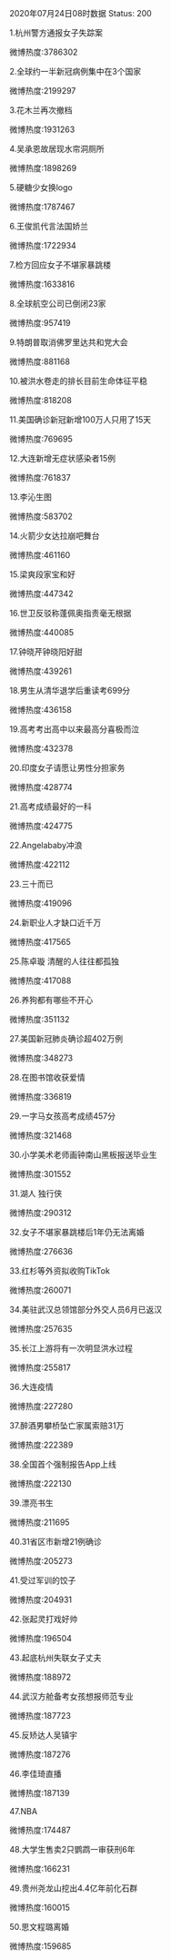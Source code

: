 2020年07月24日08时数据
Status: 200

1.杭州警方通报女子失踪案

微博热度:3786302

2.全球约一半新冠病例集中在3个国家

微博热度:2199297

3.花木兰再次撤档

微博热度:1931263

4.吴承恩故居现水帘洞厕所

微博热度:1898269

5.硬糖少女换logo

微博热度:1787467

6.王俊凯代言法国娇兰

微博热度:1722934

7.检方回应女子不堪家暴跳楼

微博热度:1633816

8.全球航空公司已倒闭23家

微博热度:957419

9.特朗普取消佛罗里达共和党大会

微博热度:881168

10.被洪水卷走的排长目前生命体征平稳

微博热度:818208

11.美国确诊新冠新增100万人只用了15天

微博热度:769695

12.大连新增无症状感染者15例

微博热度:761837

13.李沁生图

微博热度:583702

14.火箭少女达拉崩吧舞台

微博热度:461160

15.梁爽段家宝和好

微博热度:447342

16.世卫反驳称蓬佩奥指责毫无根据

微博热度:440085

17.钟晓芹钟晓阳好甜

微博热度:439261

18.男生从清华退学后重读考699分

微博热度:436158

19.高考考出高中以来最高分喜极而泣

微博热度:432378

20.印度女子请愿让男性分担家务

微博热度:428774

21.高考成绩最好的一科

微博热度:424775

22.Angelababy冲浪

微博热度:422112

23.三十而已

微博热度:419096

24.新职业人才缺口近千万

微博热度:417565

25.陈卓璇 清醒的人往往都孤独

微博热度:417088

26.养狗都有哪些不开心

微博热度:351132

27.美国新冠肺炎确诊超402万例

微博热度:348273

28.在图书馆收获爱情

微博热度:336819

29.一字马女孩高考成绩457分

微博热度:321468

30.小学美术老师画钟南山黑板报送毕业生

微博热度:301552

31.湖人 独行侠

微博热度:290312

32.女子不堪家暴跳楼后1年仍无法离婚

微博热度:276636

33.红杉等外资拟收购TikTok

微博热度:260071

34.美驻武汉总领馆部分外交人员6月已返汉

微博热度:257635

35.长江上游将有一次明显洪水过程

微博热度:255817

36.大连疫情

微博热度:227280

37.醉酒男攀桥坠亡家属索赔31万

微博热度:222389

38.全国首个强制报告App上线

微博热度:222130

39.漂亮书生

微博热度:211695

40.31省区市新增21例确诊

微博热度:205273

41.受过军训的饺子

微博热度:204931

42.张起灵打戏好帅

微博热度:196504

43.起底杭州失联女子丈夫

微博热度:188972

44.武汉方舱备考女孩想报师范专业

微博热度:187723

45.反矫达人吴镇宇

微博热度:187276

46.李佳琦直播

微博热度:187139

47.NBA

微博热度:174487

48.大学生售卖2只鹦鹉一审获刑6年

微博热度:166231

49.贵州尧龙山挖出4.4亿年前化石群

微博热度:160015

50.思文程璐离婚

微博热度:159685

